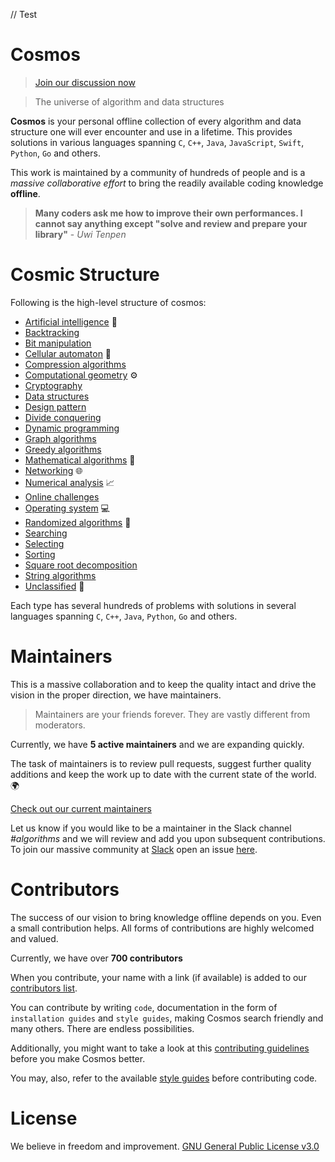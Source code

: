 // Test 

# Cosmos

> [Join our discussion now](https://discourse.opengenus.org/) 

> The universe of algorithm and data structures

**Cosmos** is your personal offline collection of every algorithm and data structure one will ever encounter and use in a lifetime. This provides solutions in various languages spanning `C`, `C++`, `Java`, `JavaScript`, `Swift`, `Python`, `Go` and others.

This work is maintained by a community of hundreds of people and is a _massive collaborative effort_ to bring the readily available coding knowledge **offline**.

> **Many coders ask me how to improve their own performances. I cannot say anything except "solve and review and prepare your library"** - _Uwi Tenpen_

# Cosmic Structure

Following is the high-level structure of cosmos:
* [Artificial intelligence](/code/artificial_intelligence) :robot:
* [Backtracking](/code/backtracking)
* [Bit manipulation](/code/bit_manipulation)
* [Cellular automaton](/code/cellular_automaton) 🐚
* [Compression algorithms](/code/compression)
* [Computational geometry](/code/computational_geometry) :gear:
* [Cryptography](/code/cryptography)
* [Data structures](/code/data_structures)
* [Design pattern](/code/design_pattern)
* [Divide conquering](/code/divide_conquer)
* [Dynamic programming](/code/dynamic_programming)
* [Graph algorithms](/code/graph_algorithms)
* [Greedy algorithms](/code/greedy_algorithms)
* [Mathematical algorithms](/code/mathematical_algorithms)  :1234:
* [Networking](/code/networking)  :globe_with_meridians:
* [Numerical analysis](/code/numerical_analysis)  :chart_with_upwards_trend:
* [Online challenges](/code/online_challenges)
* [Operating system](/code/operating_system) 💻
* [Randomized algorithms](/code/randomized_algorithms)  :slot_machine:
* [Searching](/code/search)
* [Selecting](/code/selection_algorithms)
* [Sorting](/code/sorting)
* [Square root decomposition](/code/square_root_decomposition)
* [String algorithms](/code/string_algorithms)
* [Unclassified](/code/unclassified) 👻

Each type has several hundreds of problems with solutions in several languages spanning `C`, `C++`, `Java`, `Python`, `Go` and others.

# Maintainers

This is a massive collaboration and to keep the quality intact and drive the vision in the proper direction, we have maintainers.

> Maintainers are your friends forever. They are vastly different from moderators.

Currently, we have **5 active maintainers** and we are expanding quickly.

The task of maintainers is to review pull requests, suggest further quality additions and keep the work up to date with the current state of the world. 🌍

[Check out our current maintainers](https://github.com/OpenGenus/cosmos/wiki/maintainers)

Let us know if you would like to be a maintainer in the Slack channel *#algorithms* and we will review and add you upon subsequent contributions. To join our massive community at [Slack](https://opengenus.slack.com) open an issue [here](https://github.com/OpenGenus/OpenGenus-Slack).

# Contributors

The success of our vision to bring knowledge offline depends on you. Even a small contribution helps. All forms of contributions are highly welcomed and valued.

Currently, we have over **700 contributors**

When you contribute, your name with a link (if available) is added to our [contributors list](https://github.com/OpenGenus/cosmos/wiki/contributors).

You can contribute by writing `code`, documentation in the form of `installation guides` and `style guides`, making Cosmos search friendly and many others. There are endless possibilities.

Additionally, you might want to take a look at this [contributing guidelines](https://github.com/OpenGenus/cosmos/wiki/contribute) before you make Cosmos better.

You may, also, refer to the available [style guides](/guides/coding_style) before contributing code.

# License

We believe in freedom and improvement. [GNU General Public License v3.0](https://github.com/OpenGenus/cosmos/blob/master/LICENSE)
